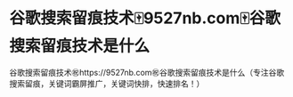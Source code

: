 # 谷歌搜索留痕技术🀄️9527nb.com🀄️谷歌搜索留痕技术是什么

谷歌搜索留痕技术㊗️https://9527nb.com㊗️谷歌搜索留痕技术是什么（专注谷歌搜索留痕，关键词霸屏推广，关键词快排，快速排名！）
